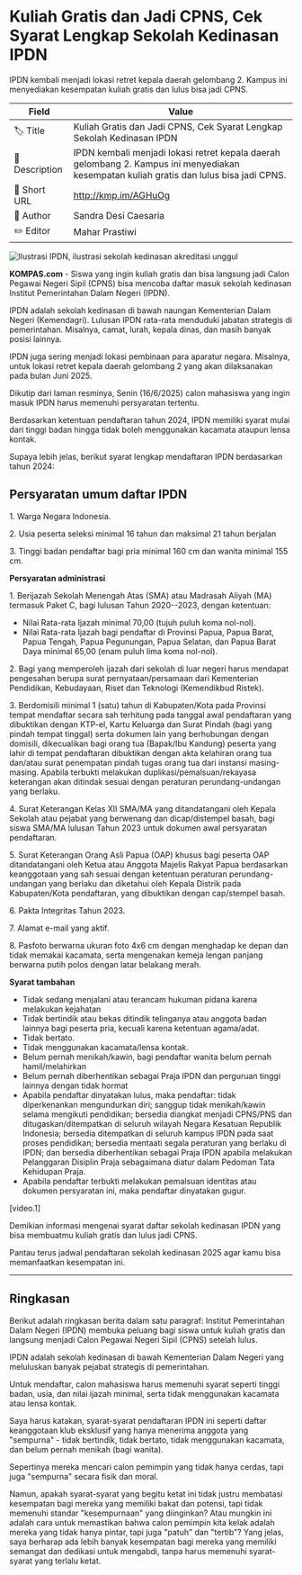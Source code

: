 # Kuliah Gratis dan Jadi CPNS, Cek Syarat Lengkap Sekolah Kedinasan IPDN

IPDN kembali menjadi lokasi retret kepala daerah gelombang 2. Kampus ini menyediakan kesempatan kuliah gratis dan lulus bisa jadi CPNS. 

| Field         | Value                                                       |
|---------------|-------------------------------------------------------------|
| 🏷️ Title       | Kuliah Gratis dan Jadi CPNS, Cek Syarat Lengkap Sekolah Kedinasan IPDN |
| 📝 Description | IPDN kembali menjadi lokasi retret kepala daerah gelombang 2. Kampus ini menyediakan kesempatan kuliah gratis dan lulus bisa jadi CPNS.  |
| 🔗 Short URL   | http://kmp.im/AGHuOg |
| 👤 Author      | Sandra Desi Caesaria |
| ✏️ Editor      | Mahar Prastiwi |

![Ilustrasi IPDN, ilustrasi sekolah kedinasan akreditasi unggul](https://asset.kompas.com/crops/3IN0B0D9dkuO_2QGQWquhVrFBVE=/205x478:1843x1570/750x500/data/photo/2025/03/23/67df8bae76413.jpg)

**KOMPAS.com** - Siswa yang ingin kuliah gratis dan bisa langsung jadi Calon Pegawai Negeri Sipil (CPNS) bisa mencoba daftar masuk sekolah kedinasan Institut Pemerintahan Dalam Negeri (IPDN). 

IPDN adalah sekolah kedinasan di bawah naungan Kementerian Dalam Negeri (Kemendagri). Lulusan IPDN rata-rata menduduki jabatan strategis di pemerintahan. Misalnya, camat, lurah, kepala dinas, dan masih banyak posisi lainnya. 

IPDN juga sering menjadi lokasi pembinaan para aparatur negara. Misalnya, untuk lokasi retret kepala daerah gelombang 2 yang akan dilaksanakan pada bulan Juni 2025.

Dikutip dari laman resminya, Senin (16/6/2025) calon mahasiswa yang ingin masuk IPDN harus memenuhi persyaratan tertentu.

Berdasarkan ketentuan pendaftaran tahun 2024, IPDN memiliki syarat mulai dari tinggi badan hingga tidak boleh menggunakan kacamata ataupun lensa kontak.

Supaya lebih jelas, berikut syarat lengkap mendaftaran IPDN berdasarkan tahun 2024:

## Persyaratan umum daftar IPDN

1\. Warga Negara Indonesia.

2\. Usia peserta seleksi minimal 16 tahun dan maksimal 21 tahun berjalan

3\. Tinggi badan pendaftar bagi pria minimal 160 cm dan wanita minimal 155 cm.

**Persyaratan administrasi**

1\. Berijazah Sekolah Menengah Atas (SMA) atau Madrasah Aliyah (MA) termasuk Paket C, bagi lulusan Tahun 2020--2023, dengan ketentuan:

- Nilai Rata-rata Ijazah minimal 70,00 (tujuh puluh koma nol-nol).
- Nilai Rata-rata Ijazah bagi pendaftar di Provinsi Papua, Papua Barat, Papua Tengah, Papua Pegunungan, Papua Selatan, dan Papua Barat Daya minimal 65,00 (enam puluh lima koma nol-nol).

2\. Bagi yang memperoleh ijazah dari sekolah di luar negeri harus mendapat pengesahan berupa surat pernyataan/persamaan dari Kementerian Pendidikan, Kebudayaan, Riset dan Teknologi (Kemendikbud Ristek).

3\. Berdomisili minimal 1 (satu) tahun di Kabupaten/Kota pada Provinsi tempat mendaftar secara sah terhitung pada tanggal awal pendaftaran yang dibuktikan dengan KTP-el, Kartu Keluarga dan Surat Pindah (bagi yang pindah tempat tinggal) serta dokumen lain yang berhubungan dengan domisili, dikecualikan bagi orang tua (Bapak/Ibu Kandung) peserta yang lahir di tempat pendaftaran dibuktikan dengan akta kelahiran orang tua dan/atau surat penempatan pindah tugas orang tua dari instansi masing-masing. Apabila terbukti melakukan duplikasi/pemalsuan/rekayasa keterangan akan ditindak sesuai dengan peraturan perundang-undangan yang berlaku.

4\. Surat Keterangan Kelas XII SMA/MA yang ditandatangani oleh Kepala Sekolah atau pejabat yang berwenang dan dicap/distempel basah, bagi siswa SMA/MA lulusan Tahun 2023 untuk dokumen awal persyaratan pendaftaran.

5\. Surat Keterangan Orang Asli Papua (OAP) khusus bagi peserta OAP ditandatangani oleh Ketua atau Anggota Majelis Rakyat Papua berdasarkan keanggotaan yang sah sesuai dengan ketentuan peraturan perundang-undangan yang berlaku dan diketahui oleh Kepala Distrik pada Kabupaten/Kota pendaftaran, yang dibuktikan dengan cap/stempel basah.

6\. Pakta Integritas Tahun 2023.

7\. Alamat e-mail yang aktif.

8\. Pasfoto berwarna ukuran foto 4x6 cm dengan menghadap ke depan dan tidak memakai kacamata, serta mengenakan kemeja lengan panjang berwarna putih polos dengan latar belakang merah.

**Syarat tambahan**

- Tidak sedang menjalani atau terancam hukuman pidana karena melakukan kejahatan
- Tidak bertindik atau bekas ditindik telinganya atau anggota badan lainnya bagi peserta pria, kecuali karena ketentuan agama/adat.
- Tidak bertato.
- Tidak menggunakan kacamata/lensa kontak.
- Belum pernah menikah/kawin, bagi pendaftar wanita belum pernah hamil/melahirkan
- Belum pernah diberhentikan sebagai Praja IPDN dan perguruan tinggi lainnya dengan tidak hormat
- Apabila pendaftar dinyatakan lulus, maka pendaftar: tidak diperkenankan mengundurkan diri; sanggup tidak menikah/kawin selama mengikuti pendidikan; bersedia diangkat menjadi CPNS/PNS dan ditugaskan/ditempatkan di seluruh wilayah Negara Kesatuan Republik Indonesia; bersedia ditempatkan di seluruh kampus IPDN pada saat proses pendidikan; bersedia mentaati segala peraturan yang berlaku di IPDN; dan bersedia diberhentikan sebagai Praja IPDN apabila melakukan Pelanggaran Disiplin Praja sebagaimana diatur dalam Pedoman Tata Kehidupan Praja.
- Apabila pendaftar terbukti melakukan pemalsuan identitas atau dokumen persyaratan ini, maka pendaftar dinyatakan gugur.

\[video.1\]

Demikian informasi mengenai syarat daftar sekolah kedinasan IPDN yang bisa membuatmu kuliah gratis dan lulus jadi CPNS.

Pantau terus jadwal pendaftaran sekolah kedinasan 2025 agar kamu bisa memanfaatkan kesempatan ini.

---
## Ringkasan

Berikut adalah ringkasan berita dalam satu paragraf: Institut Pemerintahan Dalam Negeri (IPDN) membuka peluang bagi siswa untuk kuliah gratis dan langsung menjadi Calon Pegawai Negeri Sipil (CPNS) setelah lulus.

 IPDN adalah sekolah kedinasan di bawah Kementerian Dalam Negeri yang meluluskan banyak pejabat strategis di pemerintahan.

 Untuk mendaftar, calon mahasiswa harus memenuhi syarat seperti tinggi badan, usia, dan nilai ijazah minimal, serta tidak menggunakan kacamata atau lensa kontak.



Saya harus katakan, syarat-syarat pendaftaran IPDN ini seperti daftar keanggotaan klub eksklusif yang hanya menerima anggota yang "sempurna" - tidak bertindik, tidak bertato, tidak menggunakan kacamata, dan belum pernah menikah (bagi wanita).

 Sepertinya mereka mencari calon pemimpin yang tidak hanya cerdas, tapi juga "sempurna" secara fisik dan moral.

 Namun, apakah syarat-syarat yang begitu ketat ini tidak justru membatasi kesempatan bagi mereka yang memiliki bakat dan potensi, tapi tidak memenuhi standar "kesempurnaan" yang diinginkan? Atau mungkin ini adalah cara untuk memastikan bahwa calon pemimpin kita kelak adalah mereka yang tidak hanya pintar, tapi juga "patuh" dan "tertib"? Yang jelas, saya berharap ada lebih banyak kesempatan bagi mereka yang memiliki semangat dan dedikasi untuk mengabdi, tanpa harus memenuhi syarat-syarat yang terlalu ketat.
